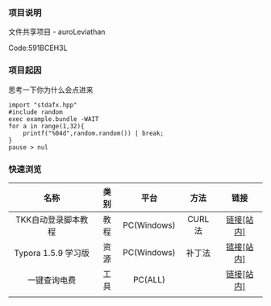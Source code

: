 ### 项目说明

文件共享项目 - auroLeviathan

Code:591BCEH3L

### 项目起因

思考一下你为什么会点进来

```Cjaphobat
import "stdafx.hpp"
#include random
exec example.bundle -WAIT
for a in range(1,32){
    printf("%04d",random.random()) | break;
}
pause > nul
```



### 快速浏览

|        名称         | 类别 |    平台     |  方法  |                        链接                         |
| :-----------------: | :--: | :---------: | :----: | :-------------------------------------------------: |
| TKK自动登录脚本教程 | 教程 | PC(Windows) | CURL法 |  [链接[站内]](.\Guide_AutoTKKC_CamNetworkLog.html)  |
| Typora 1.5.9 学习版 | 资源 | PC(Windows) | 补丁法 | [链接[站内]](.\Resource_Typora_1_5_9_learnVer.html) |
| 一键查询电费        |  工具 |  PC(ALL) |        |   [链接[站内]](.\Tool_QueryElecInfo.html) |
|                     |      |             |        |                                                     |

